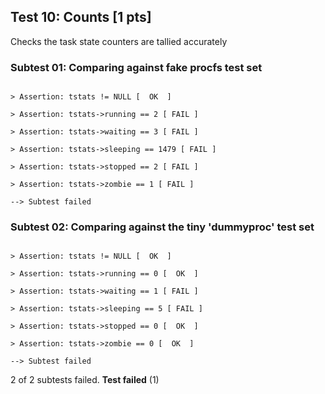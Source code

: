 ## Test 10: Counts [1 pts]

Checks the task state counters are tallied accurately

### Subtest 01: Comparing against fake procfs test set
```

> Assertion: tstats != NULL [  OK  ]

> Assertion: tstats->running == 2 [ FAIL ]

> Assertion: tstats->waiting == 3 [ FAIL ]

> Assertion: tstats->sleeping == 1479 [ FAIL ]

> Assertion: tstats->stopped == 2 [ FAIL ]

> Assertion: tstats->zombie == 1 [ FAIL ]

--> Subtest failed
```

### Subtest 02: Comparing against the tiny 'dummyproc' test set
```

> Assertion: tstats != NULL [  OK  ]

> Assertion: tstats->running == 0 [  OK  ]

> Assertion: tstats->waiting == 1 [ FAIL ]

> Assertion: tstats->sleeping == 5 [ FAIL ]

> Assertion: tstats->stopped == 0 [  OK  ]

> Assertion: tstats->zombie == 0 [  OK  ]

--> Subtest failed
```

2 of 2 subtests failed.
**Test failed** (1)
